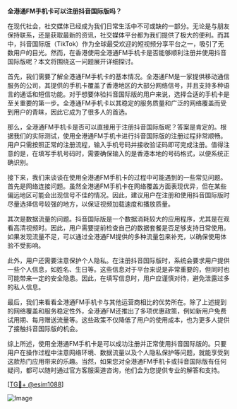 **全港通FM手机卡可以注册抖音国际版吗？**

在现代社会，社交媒体已经成为我们日常生活中不可或缺的一部分。无论是与朋友保持联系，还是获取最新的资讯，社交媒体平台都为我们提供了极大的便利。而其中，抖音国际版（TikTok）作为全球最受欢迎的短视频分享平台之一，吸引了无数用户的目光。然而，在香港使用全港通FM手机卡是否能够顺利注册并使用抖音国际版呢？本文将围绕这一问题展开详细探讨。

首先，我们需要了解全港通FM手机卡的基本情况。全港通FM是一家提供移动通信服务的公司，其提供的手机卡覆盖了香港地区的大部分网络信号，并且支持多种语言的通话和短信功能。对于想要体验抖音国际版的用户来说，选择合适的手机卡是至关重要的第一步。全港通FM手机卡以其稳定的服务质量和广泛的网络覆盖而受到用户的青睐，因此它成为了很多人的首选。

那么，全港通FM手机卡是否可以直接用于注册抖音国际版呢？答案是肯定的。根据我们的实际测试，使用全港通FM手机卡进行抖音国际版的注册过程非常顺畅。用户只需按照正常的注册流程，输入手机号码并接收验证码即可完成注册。值得注意的是，在填写手机号码时，需要确保输入的是香港本地的号码格式，以便系统正确识别。

接下来，我们来谈谈在使用全港通FM手机卡的过程中可能遇到的一些常见问题。首先是网络连接问题。虽然全港通FM手机卡在网络覆盖方面表现优异，但在某些偏远地区可能会出现信号不佳的情况。因此，建议用户在注册和使用抖音国际版时尽量选择信号较强的地方，以保证视频加载速度和播放质量。

其次是数据流量的问题。抖音国际版是一个数据消耗较大的应用程序，尤其是在观看高清视频时。因此，用户需要提前检查自己的数据套餐是否足够支持日常使用。如果发现流量不足，可以通过全港通FM提供的多种流量包来补充，以确保使用体验不受影响。

此外，用户还需要注意保护个人隐私。在注册抖音国际版时，系统会要求用户提供一些个人信息，如姓名、生日等。这些信息对于平台来说是非常重要的，但同时也可能带来一定的安全隐患。因此，在填写信息时，用户应谨慎对待，避免泄露过多的私人信息。

最后，我们来看看全港通FM手机卡与其他运营商相比的优势所在。除了上述提到的网络覆盖和服务稳定性外，全港通FM还推出了多项优惠政策，例如新用户免费试用期、每月赠送流量等。这些政策不仅降低了用户的使用成本，也为更多人提供了接触抖音国际版的机会。

综上所述，使用全港通FM手机卡是可以成功注册并正常使用抖音国际版的。只要用户在操作过程中注意网络环境、数据流量以及个人隐私保护等问题，就能享受到这款热门应用带来的乐趣。当然，如果您对全港通FM手机卡或抖音国际版有任何疑问，都可以随时通过官方客服渠道咨询，他们会为您提供专业的解答和支持。

[[TG💪+ @esim1088](https://t.me/s/esim1088)]

![Image](https://i.postimg.cc/4NQfJmqS/Snipaste-2025-05-13-00-14-12.png)